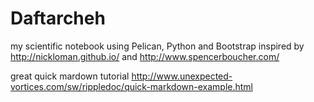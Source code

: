 Daftarcheh
==========

my scientific notebook using Pelican, Python and Bootstrap
inspired by http://nickloman.github.io/ and http://www.spencerboucher.com/

great quick mardown tutorial
http://www.unexpected-vortices.com/sw/rippledoc/quick-markdown-example.html
